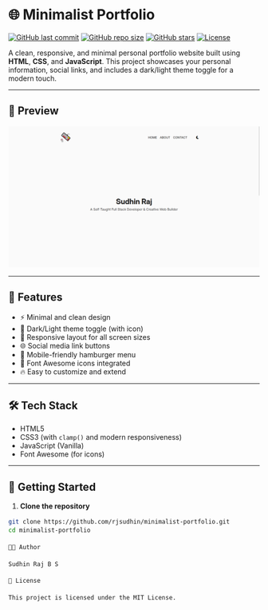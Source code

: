 # 🌐 Minimalist Portfolio

[![GitHub last commit](https://img.shields.io/github/last-commit/rjsudhin/minimalist-portfolio?color=blue&style=flat-square)](https://github.com/rjsudhin/minimalist-portfolio)
[![GitHub repo size](https://img.shields.io/github/repo-size/rjsudhin/minimalist-portfolio?style=flat-square)](https://github.com/rjsudhin/minimalist-portfolio)
[![GitHub stars](https://img.shields.io/github/stars/rjsudhin/minimalist-portfolio?style=flat-square)](https://github.com/rjsudhin/minimalist-portfolio/stargazers)
[![License](https://img.shields.io/github/license/rjsudhin/minimalist-portfolio?style=flat-square)](./LICENSE)

A clean, responsive, and minimal personal portfolio website built using **HTML**, **CSS**, and **JavaScript**. This project showcases your personal information, social links, and includes a dark/light theme toggle for a modern touch.

---

## 📸 Preview

![preview](./preview/new-preview.png) <!-- You can replace this with an actual screenshot -->

---

## 🧠 Features

- ⚡ Minimal and clean design
- 🌙 Dark/Light theme toggle (with icon)
- 🎨 Responsive layout for all screen sizes
- 🌐 Social media link buttons
- 📱 Mobile-friendly hamburger menu
- 🎯 Font Awesome icons integrated
- 🔥 Easy to customize and extend

---

## 🛠️ Tech Stack

- HTML5
- CSS3 (with `clamp()` and modern responsiveness)
- JavaScript (Vanilla)
- Font Awesome (for icons)

---

## 🚀 Getting Started

1. **Clone the repository**

```bash
git clone https://github.com/rjsudhin/minimalist-portfolio.git
cd minimalist-portfolio

🧑‍💻 Author

Sudhin Raj B S

📄 License

This project is licensed under the MIT License.